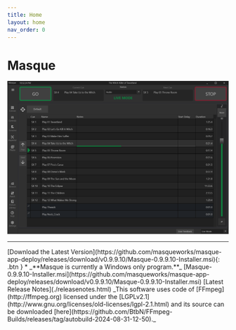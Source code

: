 ```yaml
---
title: Home
layout: home
nav_order: 0
---
```


# Masque

![image](./images/Masque_DefaultView.png)

----
<span class="fs-6">
[Download the Latest Version](https://github.com/masqueworks/masque-app-deploy/releases/download/v0.9.9.10/Masque-0.9.9.10-Installer.msi){: .btn }
</span>    
* _**Masque is currently a Windows only program.**_  
[Masque-0.9.9.10-Installer.msi](https://github.com/masqueworks/masque-app-deploy/releases/download/v0.9.9.10/Masque-0.9.9.10-Installer.msi)    
[Latest Release Notes](./releasenotes.html)    
<span class="text-grey-dk-000">
_This software uses code of [FFmpeg](http://ffmpeg.org) licensed under the [LGPLv2.1](http://www.gnu.org/licenses/old-licenses/lgpl-2.1.html) and its source can be downloaded [here](https://github.com/BtbN/FFmpeg-Builds/releases/tag/autobuild-2024-08-31-12-50)._
</span>
